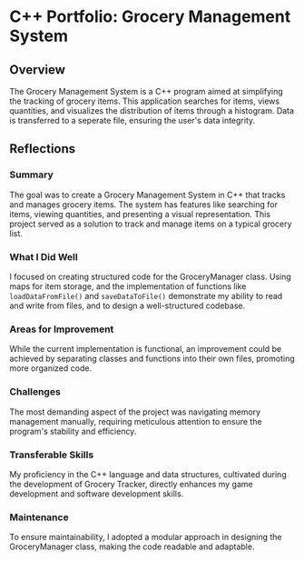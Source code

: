 # C++ Portfolio: Grocery Management System

## Overview

The Grocery Management System is a C++ program aimed at simplifying the tracking of grocery items. This application searches for items, views quantities, and visualizes the distribution of items through a histogram. Data is transferred to a seperate file, ensuring the user's data integrity.

## Reflections

### Summary

The goal was to create a Grocery Management System in C++ that tracks and manages grocery items. The system has features like searching for items, viewing quantities, and presenting a visual representation. This project served as a solution to track and manage items on a typical grocery list.

### What I Did Well

I focused on creating structured code for the GroceryManager class. Using maps for item storage, and the implementation of functions like `loadDataFromFile()` and `saveDataToFile()` demonstrate my ability to read and write from files, and to design a well-structured codebase. 

### Areas for Improvement

While the current implementation is functional, an improvement could be achieved by separating classes and functions into their own files, promoting more organized code.

### Challenges

The most demanding aspect of the project was navigating memory management manually, requiring meticulous attention to ensure the program's stability and efficiency.

### Transferable Skills

My proficiency in the C++ language and data structures, cultivated during the development of Grocery Tracker, directly enhances my game development and software development skills. 

### Maintenance

To ensure maintainability, I adopted a modular approach in designing the GroceryManager class, making the code readable and adaptable.
